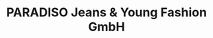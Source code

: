 ---
title: "PARADISO Jeans & Young Fashion GmbH"
url: /elzach/paradiso-jeans-und-young-fashion-gmbh/
shop: Kleidung
---
